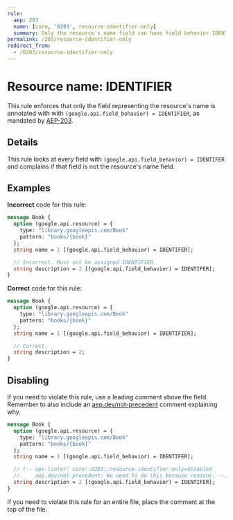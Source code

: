 ```yaml
---
rule:
  aep: 203
  name: [core, '0203', resource-identifier-only]
  summary: Only the resource's name field can have field behavior IDENTIFIER.
permalink: /203/resource-identifier-only
redirect_from:
  - /0203/resource-identifier-only
---
```


# Resource name: IDENTIFIER

This rule enforces that only the field representing the resource's name is
annotated with with `(google.api.field_behavior) = IDENTIFIER`, as mandated
by [AEP-203][].

## Details

This rule looks at every field with `(google.api.field_behavior) = IDENTIFER`
and complains if that field is not the resource's name field.

## Examples

**Incorrect** code for this rule:

```proto
message Book {
  option (google.api.resource) = {
    type: "library.googleapis.com/Book"
    pattern: "books/{book}"
  };
  string name = 1 [(google.api.field_behavior) = IDENTIFER];

  // Incorrect. Must not be assigned IDENTIFIER.
  string description = 2 [(google.api.field_behavior) = IDENTIFER];
}
```

**Correct** code for this rule:

```proto
message Book {
  option (google.api.resource) = {
    type: "library.googleapis.com/Book"
    pattern: "books/{book}"
  };
  string name = 1 [(google.api.field_behavior) = IDENTIFIER];

  // Correct.
  string description = 2;
}
```

## Disabling

If you need to violate this rule, use a leading comment above the field.
Remember to also include an [aep.dev/not-precedent][] comment explaining why.

```proto
message Book {
  option (google.api.resource) = {
    type: "library.googleapis.com/Book"
    pattern: "books/{book}"
  };
  string name = 1 [(google.api.field_behavior) = IDENTIFER];

  // (-- api-linter: core::0203::resource-identifier-only=disabled
  //     aep.dev/not-precedent: We need to do this because reasons. --)
  string description = 2 [(google.api.field_behavior) = IDENTIFER];
}
```

If you need to violate this rule for an entire file, place the comment at the
top of the file.

[aep-203]: https://aep.dev/203
[aep.dev/not-precedent]: https://aep.dev/not-precedent